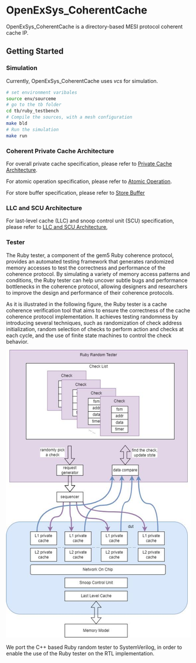 # OpenExSys_CoherentCache
OpenExSys_CoherentCache is a directory-based MESI protocol coherent cache IP.

## Getting Started

### Simulation

Currently, OpenExSys_CoherentCache uses *vcs* for simulation.

```sh
# set environment varibales
source env/sourceme
# go to the tb folder
cd tb/ruby_testbench
# Compile the sources, with a mesh configuration
make bld
# Run the simulation
make run
```

### Coherent Private Cache Architecture

For overall private cache specification, please refer to [Private Cache Architecture](./rtl/rvh_cache/doc/l1d_coherence.md).

For atomic operation specification, please refer to [Atomic Operation](./rtl/rvh_cache/doc/l1d_amo.md).

For store buffer specification, please refer to [Store Buffer](./rtl/rvh_cache/doc/l1d_stb.md)

### LLC and SCU Architecture

For last-level cache (LLC) and snoop control unit (SCU) specification, please refer to [LLC and SCU Architecture](./rtl/rvh_cache/doc/scu_coherence.md), 



### Tester

The Ruby tester, a component of the gem5 Ruby coherence protocol, provides an automated testing framework that generates randomized memory accesses to test the correctness and performance of the coherence protocol. 
By simulating a variety of memory access patterns and conditions, the Ruby tester can help uncover subtle bugs and performance bottlenecks in the coherence protocol, allowing designers and researchers to improve the design and performance of their coherence protocols.

As it is illustrated in the following figure, the Ruby tester is a cache coherence verification
tool that aims to ensure the correctness of the cache coherence protocol implementation.
It achieves testing randomness by introducing several techniques, such as randomization
of check address initialization, random selection of checks to perform action and checks
at each cycle, and the use of finite state machines to control the check behavior.


![alt noc_tester](./rtl/rvh_cache/doc/ruby_tester.png)

We port the C++ based
Ruby random tester to SystemVerilog, in order to enable the use of the Ruby tester on
the RTL implementation.